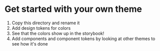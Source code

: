 # Get started with your own theme

1. Copy this directory and rename it
2. Add design tokens for colors
3. See that the colors show up in the storybook!
4. Add components and component tokens by looking at other themes to see how it's done
